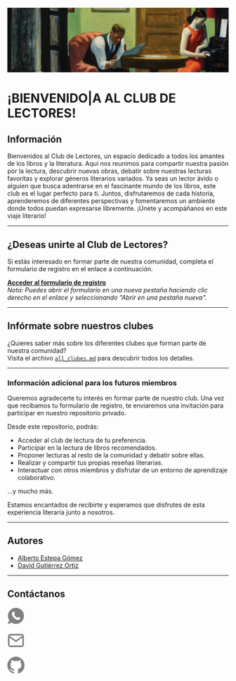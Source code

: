 ![imagen](imagenes/headreadme.jpg)

# ¡BIENVENIDO|A AL CLUB DE LECTORES!

## Información
Bienvenidos al Club de Lectores, un espacio dedicado a todos los amantes de los libros y la literatura. Aquí nos reunimos para compartir nuestra pasión por la lectura, descubrir nuevas obras, debatir sobre nuestras lecturas favoritas y explorar géneros literarios variados. Ya seas un lector ávido o alguien que busca adentrarse en el fascinante mundo de los libros, este club es el lugar perfecto para ti. Juntos, disfrutaremos de cada historia, aprenderemos de diferentes perspectivas y fomentaremos un ambiente donde todos puedan expresarse libremente. ¡Únete y acompáñanos en este viaje literario!

---

## **¿Deseas unirte al Club de Lectores?**
Si estás interesado en formar parte de nuestra comunidad, completa el formulario de registro en el enlace a continuación.  

**[Acceder al formulario de registro](https://docs.google.com/forms/d/e/1FAIpQLSeW4aMt-gtEVE6QPtmPkLxX0M7EUklirieLdKgPuuQQnT8-cQ/viewform)**  
*Nota: Puedes abrir el formulario en una nueva pestaña haciendo clic derecho en el enlace y seleccionando "Abrir en una pestaña nueva".*

---

## **Infórmate sobre nuestros clubes**
¿Quieres saber más sobre los diferentes clubes que forman parte de nuestra comunidad?  
Visita el archivo [`all_clubes.md`](Clubes/all_clubes.md) para descubrir todos los detalles.

---

### **Información adicional para los futuros miembros**
Queremos agradecerte tu interés en formar parte de nuestro club. Una vez que recibamos tu formulario de registro, te enviaremos una invitación para participar en nuestro repositorio privado.  

Desde este repositorio, podrás:  

- Acceder al club de lectura de tu preferencia.  
- Participar en la lectura de libros recomendados.  
- Proponer lecturas al resto de la comunidad y debatir sobre ellas.  
- Realizar y compartir tus propias reseñas literarias.  
- Interactuar con otros miembros y disfrutar de un entorno de aprendizaje colaborativo.

...y mucho más.

Estamos encantados de recibirte y esperamos que disfrutes de esta experiencia literaria junto a nosotros.

---

## Autores
- [Alberto Estepa Gómez](https://github.com/SantanaOlmo)
- [David Gutiérrez Ortiz](https://github.com/DavidLazaro08)

---

## Contáctanos
[![imagen](imagenes/whatsapplogo.png)](https://wa.me/34644208608) 

[![imagen](imagenes/emaillogopng.png)](mailto:alberto16166@alumnos.ilerna.com)

[![imagen](imagenes/githublogopng.png)](https://github.com/SantanaOlmo)
